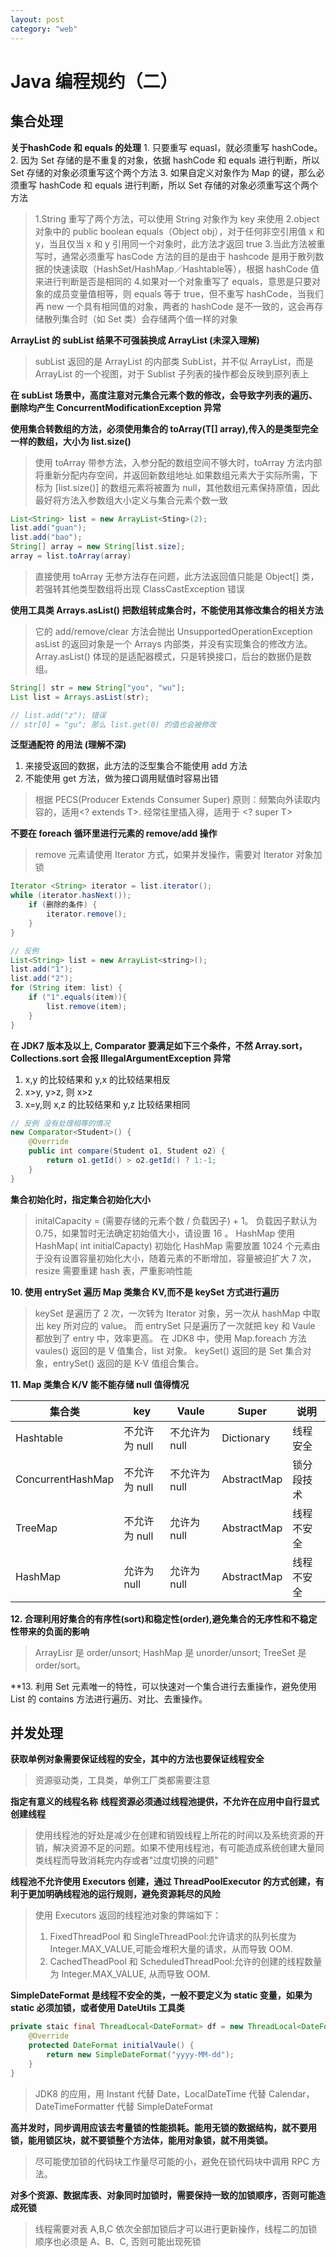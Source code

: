 ```yaml
---
layout: post
category: "web"
---
```


# Java 编程规约（二）
## 集合处理

**关于hashCode 和 equals 的处理**
    1. 只要重写 equasl，就必须重写 hashCode。
    2. 因为 Set 存储的是不重复的对象，依据 hashCode 和 equals 进行判断，所以 Set 存储的对象必须重写这个两个方法
    3. 如果自定义对象作为 Map 的键，那么必须重写 hashCode 和 equals 进行判断，所以 Set 存储的对象必须重写这个两个方法
    
> 1.String 重写了两个方法，可以使用 String 对象作为 key 来使用
> 2.object 对象中的 public boolean equals（Object obj），对于任何非空引用值 x 和 y，当且仅当 x 和 y 引用同一个对象时，此方法才返回 true
> 3.当此方法被重写时，通常必须重写 hasCode 方法的目的是由于 hashcode 是用于散列数据的快速读取（HashSet/HashMap／Hashtable等），根据 hashCode 值来进行判断是否是相同的
> 4.如果对一个对象重写了 equals，意思是只要对象的成员变量值相等，则 equals 等于 true，但不重写 hashCode，当我们再 new 一个具有相同值的对象，两者的 hashCode 是不一致的，这会再存储散列集合时（如 Set 类）会存储两个值一样的对象


**ArrayList 的 subList 结果不可强装换成 ArrayList (未深入理解)**

> subList 返回的是 ArrayList 的内部类 SubList，并不似 ArrayList，而是 ArrayList 的一个视图，对于 Sublist 子列表的操作都会反映到原列表上

**在 subList 场景中，高度注意对元集合元素个数的修改，会导致字列表的遍历、删除均产生 ConcurrentModificationException 异常**

**使用集合转数组的方法，必须使用集合的 toArray(T[] array),传入的是类型完全一样的数组，大小为 list.size()**

> 使用 toArray 带参方法，入参分配的数组空间不够大时，toArray 方法内部将重新分配内存空间，并返回新数组地址.如果数组元素大于实际所需，下标为 [list.size()] 的数组元素将被置为 null，其他数组元素保持原值，因此最好将方法入参数组大小定义与集合元素个数一致

```java
List<String> list = new ArrayList<Sting>(2);
list.add("guan");
list.add("bao");
String[] array = new String[list.size];
array = list.toArray(array)
```

> 直接使用 toArray 无参方法存在问题，此方法返回值只能是 Object[] 类，若强转其他类型数组将出现 ClassCastException 错误

**使用工具类 Arrays.asList() 把数组转成集合时，不能使用其修改集合的相关方法**

> 它的 add/remove/clear 方法会抛出 UnsupportedOperationException 
> asList 的返回对象是一个 Arrays 内部类，并没有实现集合的修改方法。 Array.asList() 体现的是适配器模式，只是转换接口，后台的数据仍是数组。

```Java
String[] str = new String["you", "wu"];
List list = Arrays.asList(str);

// list.add("z"); 错误
// str[0] = "gu"; 那么 list.get(0) 的值也会被修改
```

**泛型通配符 的用法 (理解不深)**

1. <? extends T> 来接受返回的数据，此方法的泛型集合不能使用 add 方法
2. <? super T> 不能使用 get 方法，做为接口调用赋值时容易出错

> 根据 PECS(Producer Extends Consumer Super) 原则：频繁向外读取内容的，适用<? extends T>. 经常往里插入得，适用于 <? super T>

**不要在 foreach 循环里进行元素的 remove/add 操作**

> remove 元素请使用 Iterator 方式，如果并发操作，需要对 Iterator 对象加锁

```Java
Iterator <String> iterator = list.iterator();
while (iterator.hasNext());
    if (删除的条件) {
	    iterator.remove();
    }
}
```

```java
// 反例
List<String> list = new ArrayList<string>();
list.add("1");
list.add("2");
for (String item: list) {
	if ("1".equals(item)){
		list.remove(item);
	}
}
```

**在 JDK7 版本及以上, Comparator 要满足如下三个条件，不然 Array.sort，Collections.sort 会报 IllegalArgumentException 异常**

1. x,y 的比较结果和 y,x 的比较结果相反
2. x>y, y>z, 则 x>z
3. x=y,则 x,z 的比较结果和 y,z 比较结果相同

```java
// 反例 没有处理相等的情况
new Comparator<Student>() {
	@Override
	public int compare(Student o1, Student o2) {
		return o1.getId() > o2.getId() ? 1:-1;
	}
}
```

**集合初始化时，指定集合初始化大小**

> initalCapacity = (需要存储的元素个数 / 负载因子) + 1。 负载因子默认为 0.75，如果暂时无法确定初始值大小，请设置 16 。
> HashMap 使用 HashMap( int initialCapacty) 初始化
> HashMap 需要放置 1024 个元素由于没有设置容量初始化大小，随着元素的不断增加，容量被迫扩大 7 次，resize 需要重建 hash 表，严重影响性能

**10. 使用 entrySet 遍历 Map 类集合 KV,而不是 keySet 方式进行遍历**

> keySet 是遍历了 2 次，一次转为 Iterator 对象，另一次从 hashMap 中取出 key 所对应的 value。 而 entrySet 只是遍历了一次就把 key 和 Vaule 都放到了 entry 中，效率更高。
> 在 JDK8 中，使用 Map.foreach 方法
> vaules() 返回的是 V 值集合，list 对象。 keySet() 返回的是 Set 集合对象，entrySet() 返回的是 K-V 值组合集合。

**11. Map 类集合 K/V 能不能存储 null 值得情况**

| 集合类 | key | Vaule | Super | 说明 |
| ---- | ----- | ----| ----| ----- |
| Hashtable | 不允许为 null | 不允许为 null | Dictionary | 线程安全 |
| ConcurrentHashMap | 不允许为 null | 不允许为 null | AbstractMap | 锁分段技术|
| TreeMap | 不允许为 null | 允许为 null | AbstractMap | 线程不安全|
| HashMap | 允许为 null | 允许为 null | AbstractMap | 线程不安全| 


**12. 合理利用好集合的有序性(sort)和稳定性(order),避免集合的无序性和不稳定性带来的负面的影响**

> ArrayLisr 是 order/unsort; HashMap 是 unorder/unsort; TreeSet 是 order/sort。

**13. 利用 Set 元素唯一的特性，可以快速对一个集合进行去重操作，避免使用 List 的 contains 方法进行遍历、对比、去重操作。



## 并发处理

**获取单例对象需要保证线程的安全，其中的方法也要保证线程安全**

> 资源驱动类，工具类，单例工厂类都需要注意

**指定有意义的线程名称**
**线程资源必须通过线程池提供，不允许在应用中自行显式创建线程**

> 使用线程池的好处是减少在创建和销毁线程上所花的时间以及系统资源的开销，解决资源不足的问题。如果不使用线程池，有可能造成系统创建大量同类线程而导致消耗完内存或者"过度切换的问题"

**线程池不允许使用 Executors 创建，通过 ThreadPoolExecutor 的方式创建，有利于更加明确线程池的运行规则，避免资源耗尽的风险**

> 使用 Executors 返回的线程池对象的弊端如下：
> 1. FixedThreadPool 和 SingleThreadPool:允许请求的队列长度为 Integer.MAX_VALUE,可能会堆积大量的请求，从而导致 OOM.
> 2. CachedTheadPool 和 ScheduledThreadPool:允许的创建的线程数量为 Integer.MAX_VALUE, 从而导致 OOM.

**SimpleDateFormat 是线程不安全的类，一般不要定义为 static 变量，如果为 static 必须加锁，或者使用 DateUtils 工具类**

```Java
private staic final ThreadLocal<DateFormat> df = new ThreadLocal<DateFormat>() {
	@Override
	protected DateFormat initialVaule() {
		return new SimpleDateFormat("yyyy-MM-dd");
	}
}
```

> JDK8 的应用，用 Instant 代替 Date，LocalDateTime 代替 Calendar，DateTimeFormatter 代替 SimpleDateFormat

**高并发时，同步调用应该去考量锁的性能损耗。能用无锁的数据结构，就不要用锁，能用锁区块，就不要锁整个方法体，能用对象锁，就不用类锁。**

> 尽可能使加锁的代码块工作量尽可能的小，避免在锁代码块中调用 RPC 方法。

**对多个资源、数据库表、对象同时加锁时，需要保持一致的加锁顺序，否则可能造成死锁**

> 线程需要对表 A,B,C 依次全部加锁后才可以进行更新操作，线程二的加锁顺序也必须是 A、B、C, 否则可能出现死锁








